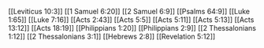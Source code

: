 [[Leviticus 10:3]]
[[1 Samuel 6:20]]
[[2 Samuel 6:9]]
[[Psalms 64:9]]
[[Luke 1:65]]
[[Luke 7:16]]
[[Acts 2:43]]
[[Acts 5:5]]
[[Acts 5:11]]
[[Acts 5:13]]
[[Acts 13:12]]
[[Acts 18:19]]
[[Philippians 1:20]]
[[Philippians 2:9]]
[[2 Thessalonians 1:12]]
[[2 Thessalonians 3:1]]
[[Hebrews 2:8]]
[[Revelation 5:12]]
